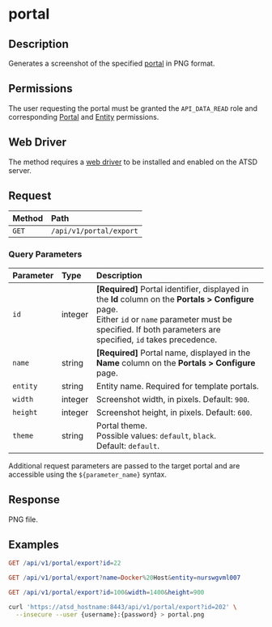 # portal

## Description

Generates a screenshot of the specified [portal](../../../portals/README.md) in PNG format.

## Permissions

The user requesting the portal must be granted the `API_DATA_READ` role and corresponding [Portal](../../../administration/user-authorization.md#portal-permissions) and [Entity](../../../administration/user-authorization.md#entity-permissions) permissions.

## Web Driver

The method requires a [web driver](../../../rule-engine/notifications/web-driver.md) to be installed and enabled on the ATSD server.

## Request

| **Method** | **Path**         |
| :--------- | :--------------- |
| `GET`        | `/api/v1/portal/export` |

### Query Parameters

| **Parameter** | **Type** | **Description** |
| :------------ | :------- | :------------- |
| `id`  | integer   | **[Required]** Portal identifier, displayed in the **Id** column on the **Portals > Configure** page.<br>Either `id` or `name` parameter must be specified. If both parameters are specified, `id` takes precedence.|
| `name`  | string   | **[Required]** Portal name, displayed in the **Name** column on the **Portals > Configure** page. |
| `entity` | string   | Entity name. Required for template portals.|
| `width` | integer   | Screenshot width, in pixels. Default: `900`. |
| `height` | integer   | Screenshot height, in pixels. Default: `600`. |
| `theme` | string   | Portal theme.<br>Possible values: `default`, `black`.<br>Default: `default`. |

Additional request parameters are passed to the target portal and are accessible using the `${parameter_name}` syntax.

## Response

PNG file.

## Examples

```elm
GET /api/v1/portal/export?id=22
```

```elm
GET /api/v1/portal/export?name=Docker%20Host&entity=nurswgvml007
```

```elm
GET /api/v1/portal/export?id=100&width=1400&height=900
```

```bash
curl 'https://atsd_hostname:8443/api/v1/portal/export?id=202' \
  --insecure --user {username}:{password} > portal.png
```